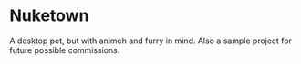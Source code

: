# Nuketown
 A desktop pet, but with animeh and furry in mind. Also a sample project for future possible commissions.
